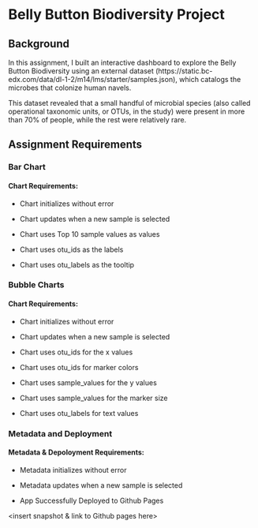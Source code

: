 <h1> Belly Button Biodiversity Project </h1>

<h2> Background </h2>

<p> In this assignment, I built an interactive dashboard to explore the Belly Button Biodiversity using an external dataset (https://static.bc-edx.com/data/dl-1-2/m14/lms/starter/samples.json), which catalogs the microbes that colonize human navels.

This dataset revealed that a small handful of microbial species (also called operational taxonomic units, or OTUs, in the study) were present in more than 70% of people, while the rest were relatively rare. </p>

<h2> Assignment Requirements </h2>

<h3> Bar Chart </h3>

<h4> Chart Requirements: </h4>

- Chart initializes without error

- Chart updates when a new sample is selected

- Chart uses Top 10 sample values as values

- Chart uses otu_ids as the labels

- Chart uses otu_labels as the tooltip

<Insert Chart Here>

<h3> Bubble Charts </h3>

<h4> Chart Requirements: </h4>

- Chart initializes without error

- Chart updates when a new sample is selected

- Chart uses otu_ids for the x values

- Chart uses otu_ids for marker colors

- Chart uses sample_values for the y values

- Chart uses sample_values for the marker size

- Chart uses otu_labels for text values

<Insert Chart Here>

<h3> Metadata and Deployment </h3>

<h4> Metadata & Depoloyment Requirements: </h4>

- Metadata initializes without error

- Metadata updates when a new sample is selected

- App Successfully Deployed to Github Pages

<insert snapshot & link to Github pages here>
